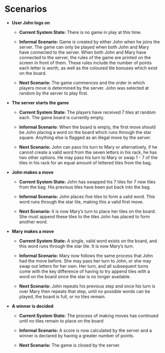 # Scenarios

- __User John logs on__
    - __Current System State:__ There is no game in play at this time.

    - __Informal Scenario:__ Game is created by either John when he joins the server. The game can only be played when both John and Mary have connected to the server. When both John and Mary have connected to the server, the rules of the game are printed on the screen in front of them. These rules include the number of points each letter is worth, as well as the coloured tile bonuses which exist on the board.

    - __Next Scenario:__ The game commences and the order in which players move is determined by the server. John was selected at random by the server to play first.


- __The server starts the game__
    - __Current System State:__ The players have received 7 tiles at random each. The game board is currently empty.

    - __Informal Scenario:__ When the board is empty, the first move should be John placing a word on the board which runs through the star square. Anything else is flagged as an illegal move by the server.

    - __Next Scenario:__ John can pass his turn to Mary or alternatively, if he cannot create a valid word from the seven letters in his rack, he has two other options. He may pass his turn to Mary or swap 1 - 7 of the tiles in his rack for an equal amount of lettered tiles from the bag.


- __John makes a move__
    - __Current System State:__ John has swapped his 7 tiles for 7 new tiles from the bag. His previous tiles have been put back into the bag.

    - __Informal Scenario:__ John places five tiles to form a valid word. This word runs through the star tile, making this a valid first move.

    - __Next Scenario:__ It is now Mary’s turn to place her tiles on the board. She must append these tiles to the tiles John has placed to form another word.

- __Mary makes a move__
    - __Current System State:__ A single, valid word exists on the board, and this word runs through the star tile. It is now Mary’s turn.

    - __Informal Scenario:__ Mary now follows the same process that John had the move before. She may pass her turn to John, or she may swap out letters for her own. Her turn, and all subsequent turns come with the key difference of having to try append tiles with a word on the board since the star is no longer available.

    - __Next Scenario:__ John repeats his previous step and once his turn is over Mary then repeats that step, until no possible words can be played, the board is full, or no tiles remain.


- __A winner is decided__
    - __Current System State:__ The process of making moves has continued until no tiles remain to place on the board

    - __Informal Scenario:__ A score is now calculated by the server and a winner is declared by having a greater number of points.

    - __Next Scenario:__ The game is closed by the server.



